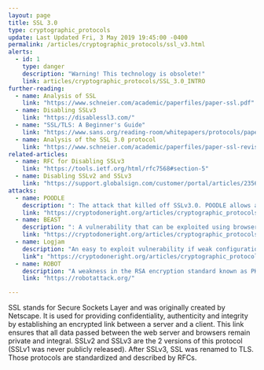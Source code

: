 ```yaml
---
layout: page
title: SSL 3.0
type: cryptographic_protocols
update: Last Updated Fri, 3 May 2019 19:45:00 -0400
permalink: /articles/cryptographic_protocols/ssl_v3.html
alerts:
  - id: 1
    type: danger
    description: "Warning! This technology is obsolete!"
    link: articles/cryptographic_protocols/SSL_3.0_INTRO
further-reading:
  - name: Analysis of SSL
    link: "https://www.schneier.com/academic/paperfiles/paper-ssl.pdf"
  - name: Disabling SSLv3
    link: "https://disablessl3.com/"
  - name: "SSL/TLS: A Beginner's Guide"
    link: "https://www.sans.org/reading-room/whitepapers/protocols/paper/1029"
  - name: Analysis of the SSL 3.0 protocol
    link: "https://www.schneier.com/academic/paperfiles/paper-ssl-revised.pdf"
related-articles:
  - name: RFC for Disabling SSLv3
    link: "https://tools.ietf.org/html/rfc7568#section-5"
  - name: Disabling SSLv2 and SSLv3
    link: "https://support.globalsign.com/customer/portal/articles/2356063"
attacks:
  - name: POODLE
    description: ": The attack that killed off SSLv3.0. POODLE allows an attacker to force a SSLv3 connection and use weak configuration to break security."
    link: "https://cryptodoneright.org/articles/cryptographic_protocols/ssl-3-vuln.html#poodle"
  - name: BEAST
    description: ": A vulnerability that can be exploited using browsers (HTTPS). A client side attack whose possible impacts include session hijacking."
    link: "https://cryptodoneright.org/articles/cryptographic_protocols/ssl-3-vuln.html#beast"
  - name: Logjam
    description: "An easy to exploit vulnerability if weak configuration is used. This vulnerability affects all versions of SSL/TLS."
    link": "https://cryptodoneright.org/articles/cryptographic_protocols/ssl-3-vuln.html#logjam"
  - name: ROBOT
    description: "A weakness in the RSA encryption standard known as PKCS#1v1.5 that can ultimately allow an attacker to learn a secured website’s private key in a relatively short amount of time."
    link: "https://robotattack.org/"

---
```

SSL stands for Secure Sockets Layer and was originally created by Netscape. It is used for providing confidentiality, authenticity and integrity by establishing an encrypted link between a server and a client. This link ensures that all data passed between the web server and browsers remain private and integral. SSLv2 and SSLv3 are the 2 versions of this protocol (SSLv1 was never publicly released). After SSLv3, SSL was renamed to TLS. Those protocols are standardized and described by RFCs.
